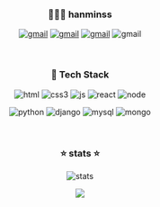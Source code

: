 <div align="center">
<!-- 
<img src="https://capsule-render.vercel.app/api?type=cylinder&color=auto&text=FE%20Developer&fontAlignY=45&fontSize=40&height=150&animation=blinking&desc=hanminss&descAlignY=70"> -->
  <div>
    <h3> 👨🏼‍🦱 hanminss </h3>
    <p>
      <a href="mailto:gksals6464@gamil.com"><img src="https://img.shields.io/badge/github-%23121011.svg?style=for-the-badge&logo=github&logoColor=white" alt="gmail" /></a>
      <a href="https://github.com/hanminss"><img src="https://img.shields.io/badge/Gmail-D14836?style=for-the-badge&logo=gmail&logoColor=white" alt="gmail" /></a>
      <a href="https://velog.io/@hanminss"><img src="https://img.shields.io/badge/Velog-07C160?style=for-the-badge&logo=v&logoColor=white" alt="gmail" /></a>
      <img src="https://img.shields.io/badge/Notion-%23000000.svg?style=for-the-badge&logo=notion&logoColor=white" alt="gmail" />
    </p><br/>
    <h3> 📱 Tech Stack </h3>
    <p>
      <img src="https://img.shields.io/badge/html5★★★★☆-%23E34F26.svg?style=for-the-badge&logo=html5&logoColor=white" alt="html"/>
      <img src="https://img.shields.io/badge/css3★★★☆☆-%231572B6.svg?style=for-the-badge&logo=css3&logoColor=white" alt="css3"/>
      <img src="https://img.shields.io/badge/javascript★★★☆☆-%23323330.svg?style=for-the-badge&logo=javascript&logoColor=%23F7DF1E" alt="js"/>
      <img src="https://img.shields.io/badge/react★★☆☆☆-%2320232a.svg?style=for-the-badge&logo=react&logoColor=%2361DAFB" alt="react"/>
      <img src="https://img.shields.io/badge/node.js★☆☆☆☆-6DA55F?style=for-the-badge&logo=node.js&logoColor=white" alt="node"/>
    </p>
    <p>
      <img src="https://img.shields.io/badge/python★★★☆☆-3670A0?style=for-the-badge&logo=python&logoColor=ffdd54" alt="python"/>
      <img src="https://img.shields.io/badge/django★★☆☆☆-%23092E20.svg?style=for-the-badge&logo=django&logoColor=white" alt="django"/>
      <img src="https://img.shields.io/badge/mysql★★☆☆☆-%2300f.svg?style=for-the-badge&logo=mysql&logoColor=white" alt="mysql"/>
      <img src="https://img.shields.io/badge/MongoDB★★☆☆☆-%234ea94b.svg?style=for-the-badge&logo=mongodb&logoColor=white" alt="mongo"/>
    </p><br/>
    <h3> ⭐️ stats ⭐️ </h3>
    <p>
      <img src="https://github-readme-stats.vercel.app/api?username=hanminss&theme=blue-green&show_icons=true" alt="stats"/>
    </p>
  </div>
  <a href="https://hits.seeyoufarm.com"><img src="https://hits.seeyoufarm.com/api/count/incr/badge.svg?url=https%3A%2F%2Fgithub.com%2Fhanminss&count_bg=%23F03D00&title_bg=%23555555&icon=&icon_color=%23E4E4E4&title=hits&edge_flat=false"/></a>
</div>

